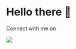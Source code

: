 # Hello there 👋


<div> 
  Connect with me on
  
  <a href="https://www.linkedin.com/in/tom%C3%A1s-marques-19b531142/" target="_blank"><img src="https://img.shields.io/badge/-LinkedIn-%230077B5?style=for-the-badge&logo=linkedin&logoColor=white" target="_blank"></a> 
</div>
